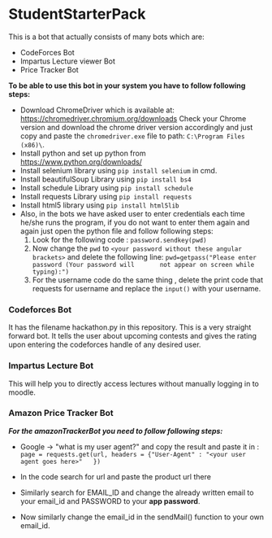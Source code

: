 ﻿# StudentStarterPack
This is a bot that actually consists of many bots which are: 
- CodeForces Bot
- Impartus Lecture viewer Bot
- Price Tracker Bot

**To be able to use this bot in your system you have to follow following steps:**
- Download ChromeDriver which is available at: https://chromedriver.chromium.org/downloads
Check your Chrome version and download the chrome driver version accordingly and just copy and paste the ```chromedriver.exe``` file to path: ```C:\Program Files (x86)\```.
- Install python and set up python from https://www.python.org/downloads/
- Install selenium library using ```pip install selenium``` in cmd.
- Install beautifulSoup Library using ```pip install bs4```
- Install schedule Library using ```pip install schedule```
- Install requests Library using ```pip install requests```
- Install html5 library using ```pip install html5lib```
- Also, in the bots we have asked user to enter credentials each time he/she runs the program, if you do not want to enter them again and again just open the python file and follow following steps:
   1. Look for the following code : ```password.sendkey(pwd)```
   2. Now change the ```pwd``` to ```<your password without these angular brackets>``` and delete the following line: ```pwd=getpass("Please enter password (Your password will       not appear on screen while typing):")```
   3. For the username code do the same thing , delete the print code that requests for username and replace the ```input()``` with your username.  

### Codeforces Bot
It has the filename hackathon.py in this repository.
This is a very straight forward bot. It tells the user about upcoming contests and gives the rating upon entering the codeforces handle of any desired user.
### Impartus Lecture Bot
This will help you to directly access lectures without manually logging in to moodle.

### Amazon Price Tracker Bot

***For the amazonTrackerBot you need to follow following steps:***
- Google -> "what is my user agent?" and copy the result and paste it in :
   ```page = requests.get(url, headers = {"User-Agent" : "<your user agent goes here>"   })```
   
- In the code search for url and paste the product url there
- Similarly search for EMAIL_ID and change the already written email to your email_id and PASSWORD to your **app password**.
- Now similarly change the email_id in the sendMail() function to your own email_id.

